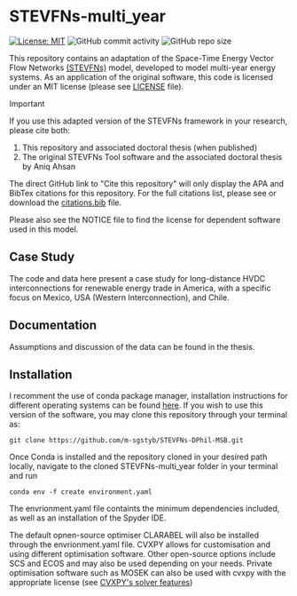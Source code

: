 # STEVFNs-multi_year
[![License: MIT](https://img.shields.io/badge/license-MIT-blue.svg)](https://choosealicense.com/licenses/mit/)
![GitHub commit activity](https://img.shields.io/github/commit-activity/y/m-sgstyb/STEVFNs-DPhil-MSB?color=green)
![GitHub repo size](https://img.shields.io/github/repo-size/m-sgstyb/STEVFNs-DPhil-MSB?color=orange)


This repository contains an adaptation of the Space-Time Energy Vector Flow Networks [(STEVFNs)](https://github.com/OmNomNomzzz/STEVFNs) model, developed to model multi-year energy systems.
As an application of the original software, this code is licensed under an MIT license (please see [LICENSE](/LICENSE) file).

> [!IMPORTANT]
> If you use this adapted version of the STEVFNs framework in your research, please cite both:
> 
> 1. This repository and associated doctoral thesis (when published)
> 2. The original STEVFNs Tool software and the associated doctoral thesis by Aniq Ahsan
>
> The direct GitHub link to "Cite this repository" will only display the APA and BibTex citations for this repository. For the full citations list, please see or download the [citations.bib](/CITATIONS.bib) file.

Please also see the NOTICE file to find the license for dependent software used in this model.

## Case Study
The code and data here present a case study for long-distance HVDC interconnections for renewable energy trade in America, with a specific focus on Mexico, USA (Western Interconnection), and Chile. 
## Documentation
Assumptions and discussion of the data can be found in the thesis.
## Installation
I recomment the use of conda package manager, installation instructions for different operating systems can be found  [here](https://docs.conda.io/projects/conda/en/latest/user-guide/install/index.html). If you wish to use this version of the software, you may clone this repository through your terminal as:

```
git clone https://github.com/m-sgstyb/STEVFNs-DPhil-MSB.git
```

Once Conda is installed and the repository cloned in your desired path locally, navigate to the cloned STEVFNs-multi_year folder in your terminal and run 
```
conda env -f create environment.yaml
```
The envrionment.yaml file containts the minimum dependencies included, as well as an installation of the Spyder IDE.

The default opnen-source optimiser CLARABEL will also be installed through the envrionment.yaml file. CVXPY allows for customisation and using different optimisation software. Other open-source options include SCS and ECOS and may also be used depending on your needs. Private optimisation software such as MOSEK can also be used with cvxpy with the appropriate license (see [CVXPY's solver features](https://www.cvxpy.org/tutorial/solvers/index.html))

